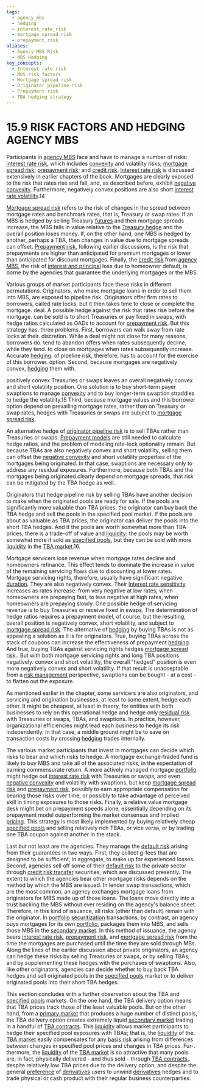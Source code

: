 ```yaml
---
tags:
  - agency_mbs
  - hedging
  - interest_rate_risk
  - mortgage_spread_risk
  - prepayment_risk
aliases:
  - Agency MBS Risk
  - MBS Hedging
key_concepts:
  - Interest rate risk
  - MBS risk factors
  - Mortgage spread risk
  - Originator pipeline risk
  - Prepayment risk
  - TBA hedging strategy
---
```


# 15.9 RISK FACTORS AND HEDGING AGENCY MBS  

Participants in [agency MBS](The%20Mortgage%20Market%20in%20the%20United%20States.md) face and have to manage a number of risks: [interest rate risk](../../../Fixed%20Income%20Asset%20Pricing/Analysis%20of%20Fixed%20Income%20Securities.md), which includes [convexity](../../../Fixed%20Income%20Asset%20Pricing/Problem%20Sets/PSET%20II%20Fixed%20Income%20Asset%20Pricing%201.md) and volatility risks; [mortgage spread risk](.md); [prepayment risk](.md); and [credit risk](../../../Course%20Notes/Quantitative%20Trading%20Strategies%20Lecture%20Notes.md). [Interest rate risk](../../../Fixed%20Income%20Asset%20Pricing/Analysis%20of%20Fixed%20Income%20Securities.md) is discussed extensively in earlier chapters of the book. Mortgages are clearly exposed to the risk that rates rise and fall, and, as described before, exhibit [negative convexity](Mortgage%20Pricing%20Spreads%20and%20Duration.md). Furthermore, negatively convex positions are also short [interest rate volatility](../Chapter%207/Fixed%20Income%20Versus%20Equity%20Derivatives.md).14  

[Mortgage spread risk](.md) refers to the risk of changes in the spread between mortgage rates and benchmark rates, that is, Treasury or swap rates. If an MBS is hedged by selling Treasury [futures](../../Financial%20Engineering%20and%20Arbitrage%20in%20the%20Financial%20Markets/PART%20I%20RELATIVE%20VALUE%20BUILDING%20BLOCKS/Chapter%203%20-%20Futures%20Markets/Futures%20Not%20Subject%20to%20Cash-And-Carry.md) and then mortgage spreads increase, the MBS falls in value relative to the [Treasury hedge](../Chapter%204/Hedging%20a%20Century%20Bond%20Part%20I.md) and the overall position loses money. If, on the other hand, one MBS is hedged by another, perhaps a TBA, then changes in value due to mortgage spreads can offset. [Prepayment risk](.md), following earlier discussions, is the risk that prepayments are higher than anticipated for premium mortgages or lower than anticipated for discount mortgages. Finally, the [credit risk](../../../Course%20Notes/Quantitative%20Trading%20Strategies%20Lecture%20Notes.md) from [agency MBS](The%20Mortgage%20Market%20in%20the%20United%20States.md), the risk of [interest and principal](../../../Financial%20Engineering/Notes%20on%20Currency%20Swaps.md) loss due to homeowner default, is borne by the agencies that guarantee the underlying mortgages or the MBS.  

Various groups of market participants face these risks in different permutations. Originators, who make mortgage loans in order to sell them into MBS, are exposed to pipeline risk. Originators offer firm rates to borrowers, called rate locks, but it then takes time to close or complete the mortgage. deal. A possible hedge against the risk that rates rise before the mortgage. can be sold is to short Treasuries or pay fixed in swaps, with hedge ratios calculated as OADs to account for [prepayment risk](.md). But this strategy has. three problems. First, borrowers can walk away from rate locks at their. discretion. While a deal might not close for many reasons, borrowers do. tend to abandon offers when rates subsequently decline, while they tend. to close on mortgages when rates subsequently increase. Accurate [hedging](../Chapter%205/Key%20Rates%20O1s%20Durations%20and%20Hedging.md). of pipeline risk, therefore, has to account for the exercise of this borrower. option. Second, because mortgages are negatively convex, [hedging](../Chapter%205/Key%20Rates%20O1s%20Durations%20and%20Hedging.md) them with.  

positively convex Treasuries or swaps leaves an overall negatively convex and short volatility position. One solution is to buy short-term payer swaptions to manage [convexity](../../../Fixed%20Income%20Asset%20Pricing/Problem%20Sets/PSET%20II%20Fixed%20Income%20Asset%20Pricing%201.md) and to buy longer-term swaption straddles to hedge the volatility.15 Third, because mortgage values and this borrower option depend on prevailing mortgage rates, rather than on Treasury or swap rates, hedges with Treasuries or swaps are subject to [mortgage spread risk](.md).  

An alternative hedge of [originator pipeline risk](.md) is to sell TBAs rather than Treasuries or swaps. [Prepayment models](Prepayment%20Modeling.md) are still needed to calculate hedge ratios, and the problem of modeling rate-lock optionality remain. But because TBAs are also negatively convex and short volatility, selling them can offset the [negative convexity](Mortgage%20Pricing%20Spreads%20and%20Duration.md) and short volatility properties of the mortgages being originated. In that case, swaptions are necessary only to address any residual exposures. Furthermore, because both TBAs and the mortgages being originated clearly depend on mortgage spreads, that risk can be mitigated by the TBA hedge as well..  

Originators that hedge pipeline risk by selling TBAs have another decision to make when the originated pools are ready for sale. If the pools are significantly more valuable than TBA prices, the originator can buy back the TBA hedge and sell the pools in the specified pool market. If the pools are about as valuable as TBA prices, the originator can deliver the pools into the short TBA hedges. And if the pools are worth somewhat more than TBA prices, there is a trade-off of value and [liquidity](../../../Financial%20Markets%20and%20Institutions/III.%20Liquidity%20of%20Assets/Class%205-%20Private%20Information,%20Liquidity,%20and%20Securitization/Class%20Note%2010%20Liquidity%20and%20Class%20Note%2010%20Liquidity%20and%20Liquidity%20Managementliquidity%20management.md): the pools may be worth somewhat more if sold as [specified pools](Tba%20and%20Specified%20Pools%20Markets.md), but they can be sold with more [liquidity](../../../Financial%20Markets%20and%20Institutions/III.%20Liquidity%20of%20Assets/Class%205-%20Private%20Information,%20Liquidity,%20and%20Securitization/Class%20Note%2010%20Liquidity%20and%20Class%20Note%2010%20Liquidity%20and%20Liquidity%20Managementliquidity%20management.md) in the [TBA market](Tba%20and%20Specified%20Pools%20Markets.md).16.  

Mortgage servicers lose revenue when mortgage rates decline and homeowners refinance. This effect tends to dominate the increase in value of the remaining servicing flows due to discounting at lower rates. Mortgage servicing rights, therefore, usually have significant negative [duration](../Chapter%205/Key%20Rates%20O1s%20Durations%20and%20Hedging.md). They are also negatively convex. Their [interest rate sensitivity](../Chapter%2011/Forward%20Bond%20Yield.md) increases as rates increase: from very negative at low rates, when homeowners are prepaying fast, to less negative at high rates, when homeowners are prepaying slowly. One possible hedge of servicing revenue is to buy Treasuries or receive fixed in swaps. The determination of hedge ratios requires a prepayment model, of course, but the resulting, overall position is negatively convex, short volatility, and subject to [mortgage spread risk](.md). The alternative of [hedging](../Chapter%205/Key%20Rates%20O1s%20Durations%20and%20Hedging.md) by buying TBAs is not as appealing a solution as it is for originators. True, buying TBAs across the stack of coupons can increase the effectiveness of prepayment [hedging](../Chapter%205/Key%20Rates%20O1s%20Durations%20and%20Hedging.md).. And true, buying TBAs against servicing rights hedges [mortgage spread risk](.md).. But with both mortgage servicing rights and long TBA positions negatively. convex and short volatility, the overall "hedged" position is even more negatively convex and short volatility. If that result is unacceptable from a [risk management](../../../Financial%20Engineering/Financial%20Mathematics%20Course.md) perspective, swaptions can be bought - at a cost - to flatten out the exposure.  

As mentioned earlier in the chapter, some servicers are also originators, and servicing and origination businesses, at least to some extent, hedge each other. It might be cheapest, at least in theory, for entities with both businesses to rely on this operational hedge and hedge only [residual risk](../../Financial%20Engineering%20and%20Arbitrage%20in%20the%20Financial%20Markets/PART%20I%20RELATIVE%20VALUE%20BUILDING%20BLOCKS/Chapter%205%20Options%20on%20Prices%20and%20Hedge-Based%20Valuation/Residual%20Risk%20of%20Options%20Gamma%20Vega%20and%20Volatil.md) with Treasuries or swaps, TBAs, and swaptions. In practice, however, organizational efficiencies might lead each business to hedge its risk independently. In that case, a middle ground might be to save on transaction costs by crossing [hedging](../Chapter%205/Key%20Rates%20O1s%20Durations%20and%20Hedging.md) trades internally.  

The various market participants that invest in mortgages can decide which risks to bear and which risks to hedge. A mortgage exchange-traded fund is likely to buy MBS and take all of the associated risks, in the expectation of earning commensurate return. A more actively managed mortgage [portfolio](../../../Advanced%20Investments/An%20Asset%20Allocation%20Primer.md) might hedge out [interest rate risk](../../../Fixed%20Income%20Asset%20Pricing/Analysis%20of%20Fixed%20Income%20Securities.md) with Treasuries or swaps, and even [negative convexity](Mortgage%20Pricing%20Spreads%20and%20Duration.md) and volatility with swaptions, but keep [mortgage spread risk](.md) and [prepayment risk](.md), possibly to earn appropriate compensation for bearing those risks over time, or possibly to take advantage of perceived skill in timing exposures to those risks. Finally, a relative value mortgage desk might bet on prepayment speeds alone, essentially depending on its prepayment model outperforming the market consensus and implied [pricing](../Chapter%207/Arbitrage%20Pricing%20of%20Derivatives.md). This strategy is most likely implemented by buying relatively cheap [specified pools](Tba%20and%20Specified%20Pools%20Markets.md) and selling relatively rich TBAs, or vice versa, or by trading one TBA coupon against another in the stack.  

Last but not least are the agencies. They manage the [default risk](../../Financial%20Engineering%20and%20Arbitrage%20in%20the%20Financial%20Markets/PART%20I%20RELATIVE%20VALUE%20BUILDING%20BLOCKS/Chapter%207%20-%20Default%20Risk%20and%20Credit%20Derivatives/Default%20Risk%20and%20Credit%20Derivatives%20183.md) arising from their guarantees in two ways. First, they collect g-fees that are designed to be sufficient, in aggregate, to make up for experienced losses. Second, agencies sell off some of their [default risk](../../Financial%20Engineering%20and%20Arbitrage%20in%20the%20Financial%20Markets/PART%20I%20RELATIVE%20VALUE%20BUILDING%20BLOCKS/Chapter%207%20-%20Default%20Risk%20and%20Credit%20Derivatives/Default%20Risk%20and%20Credit%20Derivatives%20183.md) to the private sector through [credit risk transfer](../../../Financial%20Engineering/A%20Primer%20on%20Structured%20Finance.md) securities, which are discussed presently. The extent to which the agencies bear other mortgage risks depends on the method by which the MBS are issued. In lender swap transactions, which are the most common, an agency exchanges mortgage loans from originators for MBS made up of those loans. The loans move directly into a trust backing the MBS without ever residing on the agency's balance sheet. Therefore, in this kind of issuance, all risks (other than default) remain with the originator. In [portfolio](../../../Advanced%20Investments/An%20Asset%20Allocation%20Primer.md) [securitization](../../../Financial%20Engineering/10.%20Other%20Topics%20in%20Quantitative%20Finance.md) transactions, by contrast, an agency buys mortgages for its own [portfolio](../../../Advanced%20Investments/An%20Asset%20Allocation%20Primer.md), packages them into MBS, and sells those MBS in the [secondary market](../../Financial%20Engineering%20and%20Arbitrage%20in%20the%20Financial%20Markets/PART%20I%20RELATIVE%20VALUE%20BUILDING%20BLOCKS/Chapter%201%20-%20Purpose%20and%20Structure%20of%20Financial%20Markets/Primary%20Issuance%20and%20Secondary%20Resale%20Markets.md). In this method of issuance, the agency bears [interest rate risk](../../../Fixed%20Income%20Asset%20Pricing/Analysis%20of%20Fixed%20Income%20Securities.md), [prepayment risk](.md), and [mortgage spread risk](.md) from the time the mortgages are purchased until the time they are sold through MBs. Along the lines of the earlier discussion about private originators, an agency can hedge these risks by selling Treasuries or swaps, or by selling TBAs, and by supplementing these hedges with the purchases of swaptions. Also, like other originators, agencies can decide whether to buy back TBA hedges and sell originated pools in the [specified pools](Tba%20and%20Specified%20Pools%20Markets.md) market or to deliver originated pools into their short TBA hedges.  

This section concludes with a further observation about the TBA and [specified pools](Tba%20and%20Specified%20Pools%20Markets.md) markets. On the one hand, the TBA delivery option means that TBA prices track those of the least valuable pools. But on the other hand, from a [primary market](../../Financial%20Engineering%20and%20Arbitrage%20in%20the%20Financial%20Markets/PART%20I%20RELATIVE%20VALUE%20BUILDING%20BLOCKS/Chapter%201%20-%20Purpose%20and%20Structure%20of%20Financial%20Markets/Primary%20Issuance%20and%20Secondary%20Resale%20Markets.md) that produces a huge number of distinct pools, the TBA delivery option creates extremely liquid [secondary market](../../Financial%20Engineering%20and%20Arbitrage%20in%20the%20Financial%20Markets/PART%20I%20RELATIVE%20VALUE%20BUILDING%20BLOCKS/Chapter%201%20-%20Purpose%20and%20Structure%20of%20Financial%20Markets/Primary%20Issuance%20and%20Secondary%20Resale%20Markets.md) trading in a handful of [TBA contracts](Dollar%20Rolls.md). This [liquidity](../../../Financial%20Markets%20and%20Institutions/III.%20Liquidity%20of%20Assets/Class%205-%20Private%20Information,%20Liquidity,%20and%20Securitization/Class%20Note%2010%20Liquidity%20and%20Class%20Note%2010%20Liquidity%20and%20Liquidity%20Managementliquidity%20management.md) allows market participants to hedge their specified pool exposures with TBAs; that is, the [liquidity](../../../Financial%20Markets%20and%20Institutions/III.%20Liquidity%20of%20Assets/Class%205-%20Private%20Information,%20Liquidity,%20and%20Securitization/Class%20Note%2010%20Liquidity%20and%20Class%20Note%2010%20Liquidity%20and%20Liquidity%20Managementliquidity%20management.md) of the. [TBA market](Tba%20and%20Specified%20Pools%20Markets.md) easily compensates for any [basis risk](../../../Financial%20Markets%20and%20Institutions/III.%20Liquidity%20of%20Assets/Class%208-%20Markets,%20Meltdowns,%20and%20Arbitrage/Lessons%20From%20The%20Crisis.md) arising from differences between changes in specified pool prices and changes in TBA prices. Fur-. thermore, the [liquidity](../../../Financial%20Markets%20and%20Institutions/III.%20Liquidity%20of%20Assets/Class%205-%20Private%20Information,%20Liquidity,%20and%20Securitization/Class%20Note%2010%20Liquidity%20and%20Class%20Note%2010%20Liquidity%20and%20Liquidity%20Managementliquidity%20management.md) of the [TBA market](Tba%20and%20Specified%20Pools%20Markets.md) is so attractive that many pools are, in fact, physically delivered - and thus sold - through [TBA contracts](Dollar%20Rolls.md),. despite relatively low TBA prices due to the delivery option, and despite the. general [preference](../../Financial%20Asset%20Pricing%20Theory%20Overview/Chapter%205%20-%20Modeling%20the%20Preferences%20of%20Individuals/Utility%20Indices.md) of [derivatives](../../Financial%20Trading%20and%20Markets/Chapter%209%20Arbitrage%20and%20Hedging%20With%20Options.md) users to unwind [derivatives](../../Financial%20Trading%20and%20Markets/Chapter%209%20Arbitrage%20and%20Hedging%20With%20Options.md) hedges and to trade physical or cash product with their regular business counterparties.  